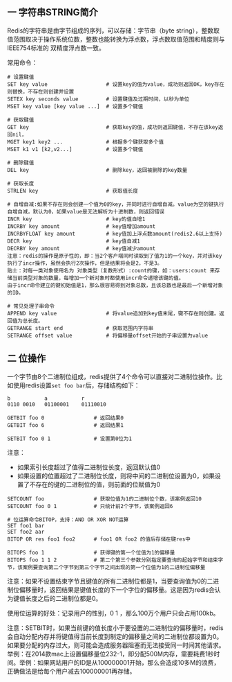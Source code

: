 ## 一 字符串STRING简介

Redis的字符串是由字节组成的序列，可以存储：字节串（byte string），整数取值范围取决于操作系统位数，整数也能转换为浮点数，浮点数取值范围和精度则与IEEE754标准的 双精度浮点数一致。

常用命令：
```
# 设置键值
SET key value                   # 设置key的值为value，成功则返回OK，key存在则替换，不存在则创建并设置
SETEX key seconds value			# 设置键值及过期时间，以秒为单位
MSET key value [key value ...]	# 设置多个键值

# 获取键值
GET key                         # 获取key的值，成功则返回键值，不存在该key返回nil，
MGET key1 key2 ...				# 根据多个键获取多个值
MSET k1 v1 [k2,v2...]			# 设置多个键值

# 删除键值
DEL key                         # 删除key，返回被删除的key数量

# 获取长度
STRLEN key						# 获取值长度

# 自增自减:如果不存在则会创建一个值为0的key，并同时进行自增自减。value为空的键执行自增自减，默认为0，如果value是无法解析为十进制数，则返回错误
INCR key                        # key的值自增1
INCRBY key amount               # key值增加amount
INCRBYFLOAT key amount          # key值加上浮点数amount(redis2.6以上支持)
DECR key                        # key值自减1
DECRBY key amount               # key值减少amount
注意：redis的操作是原子性的，即：当2个客户端同时读取到了值为1的一个key，并对该key执行了incr操作，虽然会执行2次操作，但是结果将会是2，不是3。
贴士：对每一类对象使用名为 对象类型（复数形式）:count的键，如：users:count 来存储当前类型对象的数量，每增加一个新对象时都使用incr命令递增该键的值。
由于incr命令建立的键初始值是1，那么很容易得到对象总数，且该总数也是最后一个新增对象的ID。

# 常见处理子串命令
APPEND key value                # 将value追加到key值末尾，键不存在则创建。返回值为总长度。
GETRANGE start end              # 获取范围内字符串
SETRANGE offset value           # 将偏移量offset开始的子串设置为value
```

## 二 位操作

一个字节由8个二进制位组成，redis提供了4个命令可以直接对二进制位操作。比如使用redis设置`set foo bar`后，存储结构如下：
```
b			a			r
0110 0010	01100001	01110010

GETBIT foo 0			    # 返回结果0
GETBIT foo 6			    # 返回结果1

SETBIT foo 0 1			    # 设置第0位为1
```
注意：
- 如果索引长度超过了值得二进制位长度，返回默认值0
- 如果设置的位置超过了二进制位长度，则将中间的二进制位设置为0，如果设置了不存在的键的二进制位的值，则前面的位赋值为0

```
SETCOUNT foo			    # 获取位值为1的二进制位个数，该案例返回10
SETCOUNT foo 0 1		    # 只统计前2个字节，该案例返回6

# 位运算命令BITOP，支持：AND OR XOR NOT运算
SET foo1 bar
SET foo2 aar
BITOP OR res foo1 foo2      # foo1 OR foo2 的值后存储在键res中

BITOPS foo 1			    # 获得键的第一个位值为1的偏移量
BITOPS foo 1 1 2		    # 第二个第三个参数分别指定要查询的起始字节和结束字节，该案例要查询第二个字节到第三个字节之间出现的第一个位值为1的二进制位偏移量
```

注意：如果不设置结束字节且键值的所有二进制位都是1，当要查询值为0的二进制位偏移量时，返回结果是键值长度的下一个字位的偏移量。这是因为redis会认为键值长度之后的二进制位都是0。  

使用位运算的好处：记录用户的性别，0 1 ，那么100万个用户只会占用100kb。

注意：SETBIT时，如果当前键的值长度小于要设置的二进制位的偏移量时，redis会自动分配内存并将键值得当前长度到制定的偏移量之间的二进制位都设置为0。如果要分配的内存过大，则可能会造成服务器阻塞而无法接受同一时间其他请求。举例：在2014款mac上设置偏移量位232-1，即分配500M内存，需要耗费1秒时间。举例：如果网站用户的ID是从100000001开始，那么会造成10多M的浪费，正确做法是给每个用户减去100000001再存储。
